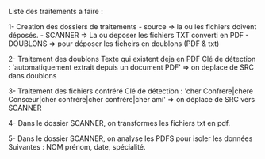 Liste des traitements a faire  : 


1- Creation des dossiers de traitements
    - source => la ou les fichiers doivent déposés.
    - SCANNER => La ou deposer les fichiers TXT converti en PDF
    - DOUBLONS => pour déposer les ficheirs en doublons (PDF & txt)

2- Traitement des doublons Texte qui existent deja en PDF
    Clé de détection : 'automatiquement extrait depuis un document PDF' => on deplace de SRC dans doublons

3- Traitement des fichiers confréré
    Clé de détection : 'cher Confrere|chere Consœur|cher confrére|cher confrère|cher ami' => on déplace de SRC vers SCANNER

4- Dans le dossier SCANNER, on transformes les fichiers txt en pdf.

5- Dans le dossier SCANNER, on analyse les PDFS pour isoler les données Suivantes : NOM prénom, date, spécialité.
